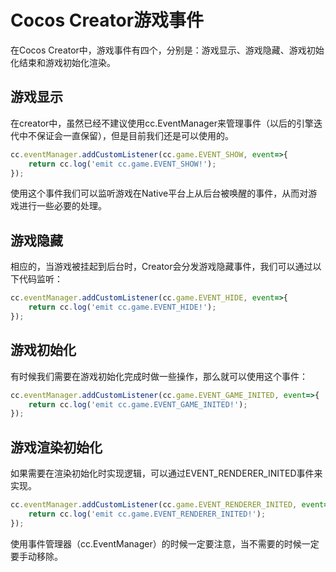 # Cocos Creator游戏事件

在Cocos Creator中，游戏事件有四个，分别是：游戏显示、游戏隐藏、游戏初始化结束和游戏初始化渲染。

## 游戏显示

在creator中，虽然已经不建议使用cc.EventManager来管理事件（以后的引擎迭代中不保证会一直保留），但是目前我们还是可以使用的。

```js
cc.eventManager.addCustomListener(cc.game.EVENT_SHOW, event=>{
	return cc.log('emit cc.game.EVENT_SHOW!');
});
```

使用这个事件我们可以监听游戏在Native平台上从后台被唤醒的事件，从而对游戏进行一些必要的处理。

## 游戏隐藏

相应的，当游戏被挂起到后台时，Creator会分发游戏隐藏事件，我们可以通过以下代码监听：

```js
cc.eventManager.addCustomListener(cc.game.EVENT_HIDE, event=>{
	return cc.log('emit cc.game.EVENT_HIDE!');
});
```

## 游戏初始化

有时候我们需要在游戏初始化完成时做一些操作，那么就可以使用这个事件：

```js
cc.eventManager.addCustomListener(cc.game.EVENT_GAME_INITED, event=>{
	return cc.log('emit cc.game.EVENT_GAME_INITED!');
});
```

## 游戏渲染初始化

如果需要在渲染初始化时实现逻辑，可以通过EVENT_RENDERER_INITED事件来实现。

```js
cc.eventManager.addCustomListener(cc.game.EVENT_RENDERER_INITED, event=>{
	return cc.log('emit cc.game.EVENT_RENDERER_INITED!');
});
```

使用事件管理器（cc.EventManager）的时候一定要注意，当不需要的时候一定要手动移除。

